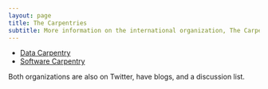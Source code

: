 ```yaml
---
layout: page
title: The Carpentries
subtitle: More information on the international organization, The Carpentries
---
```



* [Data Carpentry](http://www.datacarpentry.org/)
* [Software Carpentry](https://software-carpentry.org/)

Both organizations are also on Twitter, have blogs, and a discussion list.  
